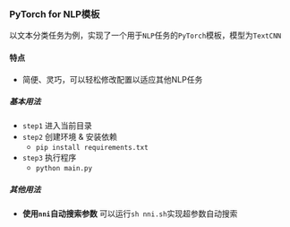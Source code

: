 ###  PyTorch for NLP模板
以文本分类任务为例，实现了一个用于`NLP`任务的`PyTorch`模板，模型为`TextCNN`

#### 特点
+ 简便、灵巧，可以轻松修改配置以适应其他NLP任务

##### 基本用法 
+ `step1` 进入当前目录
+ `step2` 创建环境 & 安装依赖
    + `pip install requirements.txt`
+ `step3` 执行程序
    + `python main.py`

##### 其他用法
+ **使用`nni`自动搜索参数**
  可以运行`sh nni.sh`实现超参数自动搜索